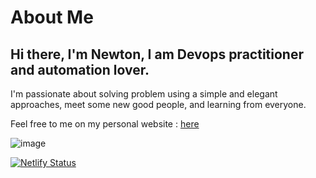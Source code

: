 # About Me

## Hi there, I'm Newton, I am Devops practitioner and automation lover. 
I'm passionate about solving problem using a simple and elegant approaches, meet some new good people, and learning from everyone.

Feel free to me on my personal website : [here](https://about-newton.netlify.com)

![image](https://user-images.githubusercontent.com/3983043/110233656-924d7780-7f25-11eb-84d5-a9d1a1c22829.png)

[![Netlify Status](https://api.netlify.com/api/v1/badges/512e91fd-ecfe-46fb-b92a-98d2769213fd/deploy-status)](https://app.netlify.com/sites/about-newton/deploys)
